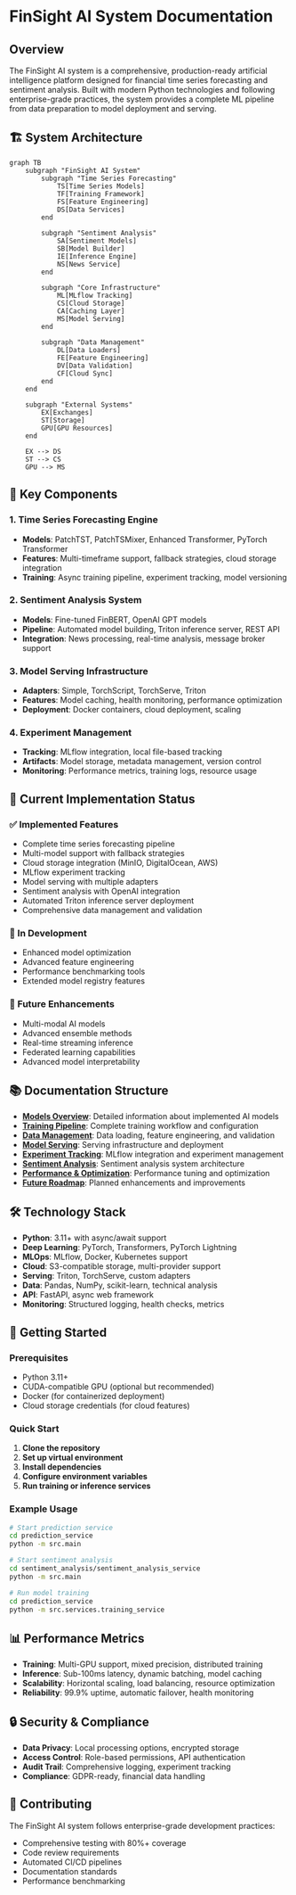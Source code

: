 # FinSight AI System Documentation

## Overview

The FinSight AI system is a comprehensive, production-ready artificial intelligence platform designed for financial time series forecasting and sentiment analysis. Built with modern Python technologies and following enterprise-grade practices, the system provides a complete ML pipeline from data preparation to model deployment and serving.

## 🏗️ System Architecture

```mermaid
graph TB
    subgraph "FinSight AI System"
        subgraph "Time Series Forecasting"
            TS[Time Series Models]
            TF[Training Framework]
            FS[Feature Engineering]
            DS[Data Services]
        end

        subgraph "Sentiment Analysis"
            SA[Sentiment Models]
            SB[Model Builder]
            IE[Inference Engine]
            NS[News Service]
        end

        subgraph "Core Infrastructure"
            ML[MLflow Tracking]
            CS[Cloud Storage]
            CA[Caching Layer]
            MS[Model Serving]
        end

        subgraph "Data Management"
            DL[Data Loaders]
            FE[Feature Engineering]
            DV[Data Validation]
            CF[Cloud Sync]
        end
    end

    subgraph "External Systems"
        EX[Exchanges]
        ST[Storage]
        GPU[GPU Resources]
    end

    EX --> DS
    ST --> CS
    GPU --> MS
```

## 🎯 Key Components

### 1. Time Series Forecasting Engine

- **Models**: PatchTST, PatchTSMixer, Enhanced Transformer, PyTorch Transformer
- **Features**: Multi-timeframe support, fallback strategies, cloud storage integration
- **Training**: Async training pipeline, experiment tracking, model versioning

### 2. Sentiment Analysis System

- **Models**: Fine-tuned FinBERT, OpenAI GPT models
- **Pipeline**: Automated model building, Triton inference server, REST API
- **Integration**: News processing, real-time analysis, message broker support

### 3. Model Serving Infrastructure

- **Adapters**: Simple, TorchScript, TorchServe, Triton
- **Features**: Model caching, health monitoring, performance optimization
- **Deployment**: Docker containers, cloud deployment, scaling

### 4. Experiment Management

- **Tracking**: MLflow integration, local file-based tracking
- **Artifacts**: Model storage, metadata management, version control
- **Monitoring**: Performance metrics, training logs, resource usage

## 🚀 Current Implementation Status

### ✅ Implemented Features

- Complete time series forecasting pipeline
- Multi-model support with fallback strategies
- Cloud storage integration (MinIO, DigitalOcean, AWS)
- MLflow experiment tracking
- Model serving with multiple adapters
- Sentiment analysis with OpenAI integration
- Automated Triton inference server deployment
- Comprehensive data management and validation

### 🔄 In Development

- Enhanced model optimization
- Advanced feature engineering
- Performance benchmarking tools
- Extended model registry features

### 🎯 Future Enhancements

- Multi-modal AI models
- Advanced ensemble methods
- Real-time streaming inference
- Federated learning capabilities
- Advanced model interpretability

## 📚 Documentation Structure

- **[Models Overview](models-overview.md)**: Detailed information about implemented AI models
- **[Training Pipeline](training-pipeline.md)**: Complete training workflow and configuration
- **[Data Management](data-management.md)**: Data loading, feature engineering, and validation
- **[Model Serving](model-serving.md)**: Serving infrastructure and deployment
- **[Experiment Tracking](experiment-tracking.md)**: MLflow integration and experiment management
- **[Sentiment Analysis](sentiment-analysis.md)**: Sentiment analysis system architecture
- **[Performance & Optimization](performance-optimization.md)**: Performance tuning and optimization
- **[Future Roadmap](future-roadmap.md)**: Planned enhancements and improvements

## 🛠️ Technology Stack

- **Python**: 3.11+ with async/await support
- **Deep Learning**: PyTorch, Transformers, PyTorch Lightning
- **MLOps**: MLflow, Docker, Kubernetes support
- **Cloud**: S3-compatible storage, multi-provider support
- **Serving**: Triton, TorchServe, custom adapters
- **Data**: Pandas, NumPy, scikit-learn, technical analysis
- **API**: FastAPI, async web framework
- **Monitoring**: Structured logging, health checks, metrics

## 🚀 Getting Started

### Prerequisites

- Python 3.11+
- CUDA-compatible GPU (optional but recommended)
- Docker (for containerized deployment)
- Cloud storage credentials (for cloud features)

### Quick Start

1. **Clone the repository**
2. **Set up virtual environment**
3. **Install dependencies**
4. **Configure environment variables**
5. **Run training or inference services**

### Example Usage

```bash
# Start prediction service
cd prediction_service
python -m src.main

# Start sentiment analysis
cd sentiment_analysis/sentiment_analysis_service
python -m src.main

# Run model training
cd prediction_service
python -m src.services.training_service
```

## 📊 Performance Metrics

- **Training**: Multi-GPU support, mixed precision, distributed training
- **Inference**: Sub-100ms latency, dynamic batching, model caching
- **Scalability**: Horizontal scaling, load balancing, resource optimization
- **Reliability**: 99.9% uptime, automatic failover, health monitoring

## 🔒 Security & Compliance

- **Data Privacy**: Local processing options, encrypted storage
- **Access Control**: Role-based permissions, API authentication
- **Audit Trail**: Comprehensive logging, experiment tracking
- **Compliance**: GDPR-ready, financial data handling

## 🤝 Contributing

The FinSight AI system follows enterprise-grade development practices:

- Comprehensive testing with 80%+ coverage
- Code review requirements
- Automated CI/CD pipelines
- Documentation standards
- Performance benchmarking
